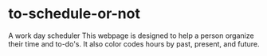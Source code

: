 # to-schedule-or-not
A work day scheduler
This webpage is designed to help a person organize their time and to-do's. It also color codes
hours by past, present, and future.